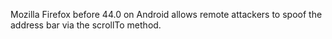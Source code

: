 Mozilla Firefox before 44.0 on Android allows remote attackers to spoof the address bar via the scrollTo method.